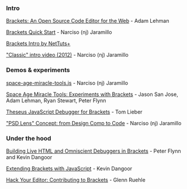 ### Intro

[Brackets: An Open Source Code Editor for the Web](http://tv.adobe.com/watch/max-2013/brackets-an-open-source-code-editor-for-the-web/) - Adam Lehman

[Brackets Quick Start](http://www.youtube.com/watch?v=VKitqLpJtAY) - Narciso (nj) Jaramillo

[Brackets Intro by NetTuts+](http://net.tutsplus.com/tutorials/tools-and-tips/a-peek-at-brackets/)

["Classic" intro video (2012)](http://www.youtube.com/watch?v=rvo3Mv1Z4qU) - Narciso (nj) Jaramillo

### Demos & experiments

[space-age-miracle-tools.js](http://t.co/QOjDEl7vTy) - Narciso (nj) Jaramillo

[Space Age Miracle Tools: Experiments with Brackets](http://tv.adobe.com/watch/max-2013/space-age-miracle-tools-experiments-with-brackets/) - Jason San Jose, Adam Lehman, Ryan Stewart, Peter Flynn

[Theseus JavaScript Debugger for Brackets](http://www.youtube.com/watch?v=T6d5C3rLeFY) - Tom Lieber

["PSD Lens" Concept: from Design Comp to Code](http://www.youtube.com/watch?v=xAP8CSMEwZ8) - Narciso (nj) Jaramillo

### Under the hood

[Building Live HTML and Omniscient Debuggers in Brackets](http://www.youtube.com/watch?v=Axpi1_OVSdo) - Peter Flynn and Kevin Dangoor

[Extending Brackets with JavaScript](http://tv.adobe.com/watch/max-2013/extending-brackets-with-javascript/) - Kevin Dangoor

[Hack Your Editor: Contributing to Brackets](http://tv.adobe.com/watch/max-2013/hack-your-editor-contributing-to-brackets/) - Glenn Ruehle